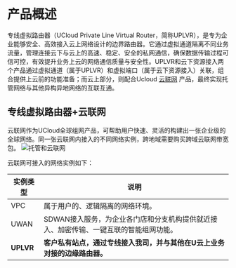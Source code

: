 # 产品概述

专线虚拟路由器（UCloud Private Line Virtual Router，简称UPLVR），是专为企业能够安全、高效接入云上网络设计的边界路由器。它通过虚拟通道隔离不同业务流量，管理连接云下与云上的高速、稳定、安全的私网通信，确保数据传输过程可信可控，有效提升业务上云的网络通信质量与安全性。UPLVR和云下资源接入两个产品通过虚拟通道（属于UPLVR）和虚拟端口（属于云下资源接入）关联，组合提供上云前的功能准备；而云上部分，则配合Ucloud [云联网](https://docs.ucloud.cn/ugn/README) 产品，最终实现托管网络与其他异构异地网络的互联互通。


## 专线虚拟路由器+云联网
云联网作为UCloud全球组网产品，可帮助用户快速、灵活的构建出一张企业级的全球网络。同一张云联网内接入的不同网络实例，跨地域需要购买跨域云联网带宽包。
![托管和云联网](https://raw.githubusercontent.com/UCloudDoc-Team/uplvr/refs/heads/master/image/%E6%89%98%E7%AE%A1%E5%92%8C%E4%BA%91%E8%81%94%E7%BD%91.png)


云联网可接入的网络实例如下：

| 实例类型           | 说明                                                         |
| ------------------ | ------------------------------------------------------------ |
| VPC                | 属于用户的、逻辑隔离的网络环境。                             |
| UWAN               | SDWAN接入服务，为企业各门店和分支机构提供就近接入、加密传输、一键互联的智能组网功能。 |
| **UPLVR** | **客户私有站点，通过专线接入我司，并与其他在U云上业务对接的边缘路由器。** |
